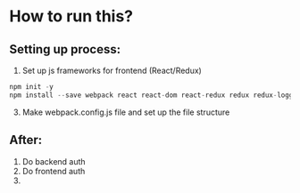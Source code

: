 # How to run this?






## Setting up process: 
1. Set up js frameworks for frontend (React/Redux)
```js 
npm init -y 
npm install --save webpack react react-dom react-redux redux redux-logger babel-core babel-loader babel-preset-react babel-preset-es2015 
```
3. Make webpack.config.js file and set up the file structure

## After: 
1. Do backend auth
2. Do frontend auth
3. 